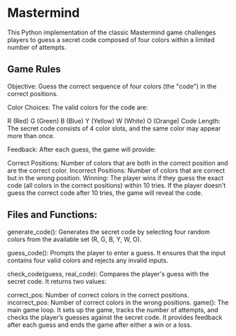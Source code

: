 # Mastermind
This Python implementation of the classic Mastermind game challenges players
to guess a secret code composed of four colors within a limited number of attempts. 

## Game Rules
Objective: Guess the correct sequence of four colors (the "code") in the correct positions.

Color Choices: The valid colors for the code are:

R (Red)
G (Green)
B (Blue)
Y (Yellow)
W (White)
O (Orange)
Code Length: The secret code consists of 4 color slots, and the same color may appear more than once.

Feedback: After each guess, the game will provide:

Correct Positions: Number of colors that are both in the correct position and are the correct color.
Incorrect Positions: Number of colors that are correct but in the wrong position.
Winning: The player wins if they guess the exact code (all colors in the correct positions) within 10 tries. If the player doesn't guess the correct code after 10 tries, the game will reveal the code.

## Files and Functions:
generate_code():
Generates the secret code by selecting four random colors from the available set (R, G, B, Y, W, O).

guess_code():
Prompts the player to enter a guess. It ensures that the input contains four valid colors and rejects any invalid inputs.

check_code(guess, real_code):
Compares the player's guess with the secret code. It returns two values:

correct_pos: Number of correct colors in the correct positions.
incorrect_pos: Number of correct colors in the wrong positions.
game():
The main game loop. It sets up the game, tracks the number of attempts, and checks the player’s guesses against the secret code. It provides feedback after each guess and ends the game after either a win or a loss.
